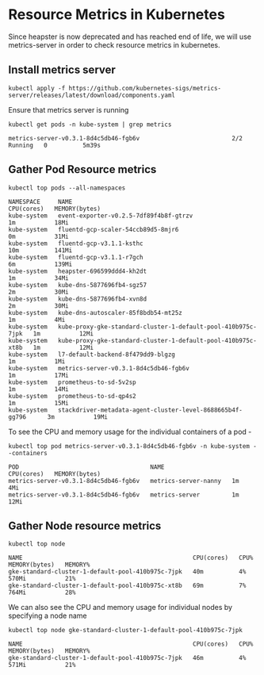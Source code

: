 # Resource Metrics in Kubernetes

Since heapster is now deprecated and has reached end of life, we will use metrics-server in order to check resource metrics in kubernetes. 

## Install metrics server 

```
kubectl apply -f https://github.com/kubernetes-sigs/metrics-server/releases/latest/download/components.yaml

```

Ensure that metrics server is running 

```
kubectl get pods -n kube-system | grep metrics
```
```
metrics-server-v0.3.1-8d4c5db46-fgb6v                          2/2     Running   0          5m39s
```

## Gather Pod Resource metrics

```
kubectl top pods --all-namespaces
```
```
NAMESPACE     NAME                                                           CPU(cores)   MEMORY(bytes)
kube-system   event-exporter-v0.2.5-7df89f4b8f-gtrzv                         1m           18Mi
kube-system   fluentd-gcp-scaler-54ccb89d5-8mjr6                             0m           31Mi
kube-system   fluentd-gcp-v3.1.1-ksthc                                       10m          141Mi
kube-system   fluentd-gcp-v3.1.1-r7gch                                       6m           139Mi
kube-system   heapster-696599ddd4-kh2dt                                      1m           34Mi
kube-system   kube-dns-5877696fb4-sgz57                                      2m           30Mi
kube-system   kube-dns-5877696fb4-xvn8d                                      2m           30Mi
kube-system   kube-dns-autoscaler-85f8bdb54-mt25z                            1m           4Mi
kube-system   kube-proxy-gke-standard-cluster-1-default-pool-410b975c-7jpk   1m           12Mi
kube-system   kube-proxy-gke-standard-cluster-1-default-pool-410b975c-xt8b   1m           12Mi
kube-system   l7-default-backend-8f479dd9-blgzg                              1m           1Mi
kube-system   metrics-server-v0.3.1-8d4c5db46-fgb6v                          1m           17Mi
kube-system   prometheus-to-sd-5v2sp                                         1m           14Mi
kube-system   prometheus-to-sd-qp4s2                                         1m           15Mi
kube-system   stackdriver-metadata-agent-cluster-level-8688665b4f-gg796      3m           19Mi
```

To see the CPU and memory usage for the individual containers of a pod - 

```
kubectl top pod metrics-server-v0.3.1-8d4c5db46-fgb6v -n kube-system --containers
```
```
POD                                     NAME                   CPU(cores)   MEMORY(bytes)
metrics-server-v0.3.1-8d4c5db46-fgb6v   metrics-server-nanny   1m           4Mi
metrics-server-v0.3.1-8d4c5db46-fgb6v   metrics-server         1m           12Mi
```

## Gather Node resource metrics 

```
kubectl top node
```
```
NAME                                                CPU(cores)   CPU%   MEMORY(bytes)   MEMORY%
gke-standard-cluster-1-default-pool-410b975c-7jpk   40m          4%     570Mi           21%
gke-standard-cluster-1-default-pool-410b975c-xt8b   69m          7%     764Mi           28%
```

We can also see the CPU and memory usage for individual nodes by specifying a node name

```
kubectl top node gke-standard-cluster-1-default-pool-410b975c-7jpk 
```
```
NAME                                                CPU(cores)   CPU%   MEMORY(bytes)   MEMORY%
gke-standard-cluster-1-default-pool-410b975c-7jpk   46m          4%     571Mi           21%

```


